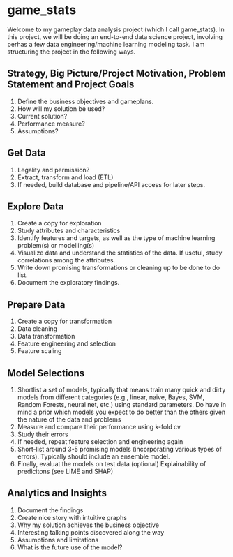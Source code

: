 # game_stats

Welcome to my gameplay data analysis project (which I call game_stats). In this project, we will be doing an end-to-end data science project, involving perhas a few data engineering/machine learning modeling task. I am structuring the project in the following ways.

## Strategy, Big Picture/Project Motivation, Problem Statement and Project Goals
1. Define the business objectives and gameplans.
2. How will my solution be used?
3. Current solution?
4. Performance measure? 
5. Assumptions?

## Get Data
1. Legality and permission?
2. Extract, transform and load (ETL)
3. If needed, build database and pipeline/API access for later steps.

## Explore Data 
1. Create a copy for exploration
2. Study attributes and characteristics
3. Identify features and targets, as well as the type of machine learning problem(s) or modelling(s)
4. Visualize data and understand the statistics of the data. If useful, study correlations among the attributes.
4. Write down promising transformations or cleaning up to be done to do list.
5. Document the exploratory findings.

## Prepare Data 
1. Create a copy for transformation
2. Data cleaning
3. Data transformation 
4. Feature engineering and selection
5. Feature scaling

## Model Selections 
1. Shortlist a set of models, typically that means train many quick and dirty models from different categories (e.g., linear, naive, Bayes, SVM, Random Forests, neural net, etc.) using standard parameters. Do have in mind a prior which models you expect to do better than the others given the nature of the data and problems
2. Measure and compare their performance using k-fold cv
3. Study their errors
4. If needed, repeat feature selection and engineering again
5. Short-list around 3-5 promising models (incorporating various types of errors). Typically should include an ensemble model.
6. Finally, evaluat the models on test data 
(optional) Explainability of predicitons (see LIME and SHAP)

## Analytics and Insights
1. Document the findings
2. Create nice story with intuitive graphs
3. Why my solution achieves the business objective
4. Interesting talking points discovered along the way
5. Assumptions and limitations
6. What is the future use of the model? 

